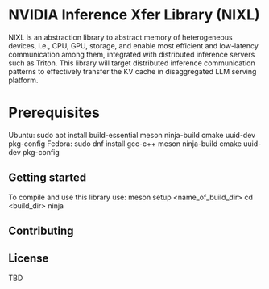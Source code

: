 # NVIDIA Inference Xfer Library (NIXL)

NIXL is an abstraction library to abstract memory of heterogeneous devices, i.e., CPU, GPU, storage, and enable most efficient and low-latency communication among them, integrated with distributed inference servers such as Triton. This library will target distributed inference communication patterns to effectively transfer the KV cache in disaggregated LLM serving platform.

# Prerequisites
Ubuntu: sudo apt install build-essential meson ninja-build cmake uuid-dev pkg-config
Fedora: sudo dnf install gcc-c++ meson ninja-build cmake uuid-dev pkg-config

## Getting started
To compile and use this library use:
meson setup <name_of_build_dir>
cd <build_dir>
ninja

## Contributing

## License
TBD

